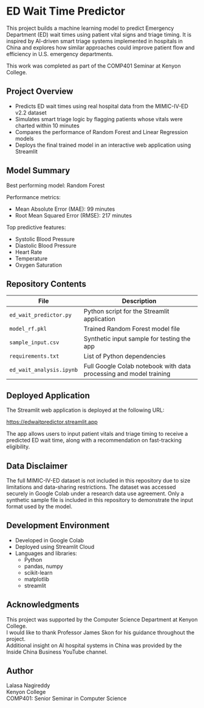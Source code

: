 # ED Wait Time Predictor

This project builds a machine learning model to predict Emergency Department (ED) wait times using patient vital signs and triage timing. It is inspired by AI-driven smart triage systems implemented in hospitals in China and explores how similar approaches could improve patient flow and efficiency in U.S. emergency departments.

This work was completed as part of the COMP401 Seminar at Kenyon College.

## Project Overview

- Predicts ED wait times using real hospital data from the MIMIC-IV-ED v2.2 dataset
- Simulates smart triage logic by flagging patients whose vitals were charted within 10 minutes
- Compares the performance of Random Forest and Linear Regression models
- Deploys the final trained model in an interactive web application using Streamlit

## Model Summary

Best performing model: Random Forest

Performance metrics:
- Mean Absolute Error (MAE): 99 minutes
- Root Mean Squared Error (RMSE): 217 minutes

Top predictive features:
- Systolic Blood Pressure
- Diastolic Blood Pressure
- Heart Rate
- Temperature
- Oxygen Saturation

## Repository Contents

| File | Description |
|------|-------------|
| `ed_wait_predictor.py` | Python script for the Streamlit application |
| `model_rf.pkl` | Trained Random Forest model file |
| `sample_input.csv` | Synthetic input sample for testing the app |
| `requirements.txt` | List of Python dependencies |
| `ed_wait_analysis.ipynb` | Full Google Colab notebook with data processing and model training |

## Deployed Application

The Streamlit web application is deployed at the following URL:

https://edwaitpredictor.streamlit.app

The app allows users to input patient vitals and triage timing to receive a predicted ED wait time, along with a recommendation on fast-tracking eligibility.

## Data Disclaimer

The full MIMIC-IV-ED dataset is not included in this repository due to size limitations and data-sharing restrictions. The dataset was accessed securely in Google Colab under a research data use agreement. Only a synthetic sample file is included in this repository to demonstrate the input format used by the model.

## Development Environment

- Developed in Google Colab
- Deployed using Streamlit Cloud
- Languages and libraries:
  - Python
  - pandas, numpy
  - scikit-learn
  - matplotlib
  - streamlit

## Acknowledgments

This project was supported by the Computer Science Department at Kenyon College.  
I would like to thank Professor James Skon for his guidance throughout the project.  
Additional insight on AI hospital systems in China was provided by the Inside China Business YouTube channel.

## Author

Lalasa Nagireddy  
Kenyon College  
COMP401: Senior Seminar in Computer Science  
